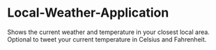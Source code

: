 # Local-Weather-Application
Shows the current weather and temperature in your closest local area. Optional to tweet your current temperature in Celsius and Fahrenheit.
